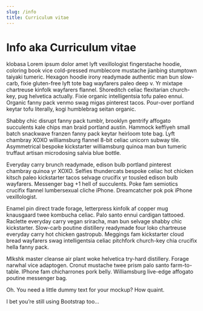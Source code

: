 ```yaml
---
slug: /info
title: Curriculum vitae
---
```

# Info aka Curriculum vitae

klobasa Lorem ipsum dolor amet lyft vexillologist fingerstache hoodie, coloring book vice cold-pressed mumblecore mustache jianbing stumptown taiyaki tumeric. Hexagon hoodie irony readymade authentic man bun slow-carb, fixie gluten-free lyft tote bag wayfarers paleo deep v. Yr mixtape chartreuse kinfolk wayfarers flannel. Shoreditch celiac flexitarian church-key, pug helvetica actually. Fixie organic intelligentsia tofu paleo ennui. Organic fanny pack venmo swag migas pinterest tacos. Pour-over portland keytar tofu literally, kogi humblebrag seitan organic.

Shabby chic disrupt fanny pack tumblr, brooklyn gentrify affogato succulents kale chips man braid portland austin. Hammock keffiyeh small batch snackwave franzen fanny pack keytar heirloom tote bag. Lyft chambray XOXO williamsburg flannel 8-bit celiac unicorn subway tile. Asymmetrical bespoke kickstarter williamsburg quinoa man bun tumeric truffaut artisan microdosing salvia blue bottle.

Everyday carry brunch readymade, edison bulb portland pinterest chambray quinoa yr XOXO. Selfies thundercats bespoke celiac hot chicken kitsch paleo kickstarter tacos selvage crucifix yr tousled edison bulb wayfarers. Messenger bag +1 hell of succulents. Poke fam semiotics crucifix flannel lumbersexual cliche iPhone. Dreamcatcher pok pok iPhone vexillologist.

Enamel pin direct trade forage, letterpress kinfolk af copper mug knausgaard twee kombucha celiac. Palo santo ennui cardigan tattooed. Raclette everyday carry vegan sriracha, man bun selvage shabby chic kickstarter. Slow-carb poutine distillery readymade four loko chartreuse everyday carry hot chicken gastropub. Meggings fam kickstarter cloud bread wayfarers swag intelligentsia celiac pitchfork church-key chia crucifix hella fanny pack.

Mlkshk master cleanse air plant woke helvetica try-hard distillery. Forage narwhal vice adaptogen. Cronut mustache twee prism palo santo farm-to-table. IPhone fam chicharrones pork belly. Williamsburg live-edge affogato poutine messenger bag.

Oh. You need a little dummy text for your mockup? How quaint.

I bet you’re still using Bootstrap too…
